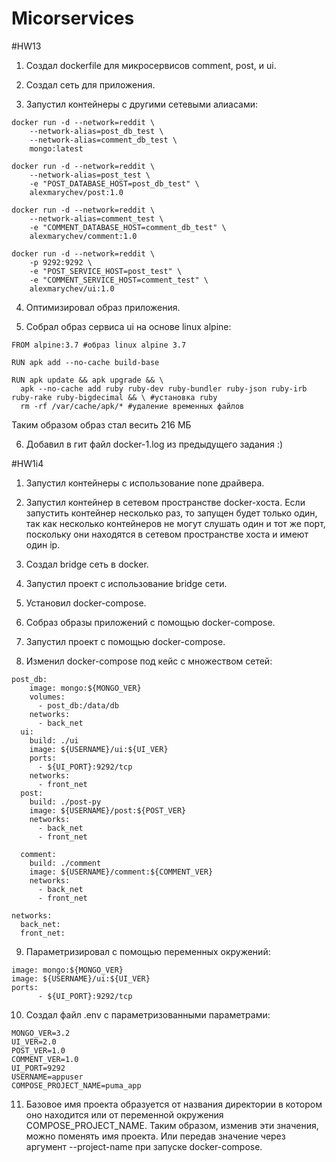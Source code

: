 # Micorservices

#HW13

1. Создал dockerfile для микросервисов comment, post, и ui.

2. Создал сеть для приложения.

3. Запустил контейнеры с другими сетевыми алиасами:
```
docker run -d --network=reddit \
    --network-alias=post_db_test \
    --network-alias=comment_db_test \
    mongo:latest

docker run -d --network=reddit \
    --network-alias=post_test \
    -e "POST_DATABASE_HOST=post_db_test" \
    alexmarychev/post:1.0

docker run -d --network=reddit \
    --network-alias=comment_test \
    -e "COMMENT_DATABASE_HOST=comment_db_test" \
    alexmarychev/comment:1.0

docker run -d --network=reddit \
    -p 9292:9292 \
    -e "POST_SERVICE_HOST=post_test" \
    -e "COMMENT_SERVICE_HOST=comment_test" \
    alexmarychev/ui:1.0
```
4. Оптимизировал образ приложения.

5. Собрал образ сервиса ui на основе linux alpine:
```
FROM alpine:3.7 #образ linux alpine 3.7

RUN apk add --no-cache build-base

RUN apk update && apk upgrade && \
  apk --no-cache add ruby ruby-dev ruby-bundler ruby-json ruby-irb ruby-rake ruby-bigdecimal && \ #установка ruby
  rm -rf /var/cache/apk/* #удаление временных файлов
```
Таким образом образ стал весить 216 МБ

6. Добавил в гит файл docker-1.log из предыдущего задания :)

#HW1i4

1. Запустил контейнеры с использование none драйвера.

2. Запустил контейнер в сетевом пространстве docker-хоста.
Если запустить контейнер несколько раз, то запущен будет только один, так как несколько контейнеров не могут слушать один и тот же порт, поскольку они находятся в сетевом пространстве хоста и имеют один ip.

3. Создал bridge сеть в docker.

4. Запустил проект с использование bridge сети.

5. Установил docker-compose.

6. Собраз образы приложений с помощью docker-compose.

7. Запустил проект с помощью docker-compose.

8. Изменил docker-compose под кейс с множеством сетей:
```
post_db:
    image: mongo:${MONGO_VER}
    volumes:
      - post_db:/data/db
    networks:
      - back_net
  ui:
    build: ./ui
    image: ${USERNAME}/ui:${UI_VER}
    ports:
      - ${UI_PORT}:9292/tcp
    networks:
      - front_net
  post:
    build: ./post-py
    image: ${USERNAME}/post:${POST_VER}
    networks:
      - back_net
      - front_net

  comment:
    build: ./comment
    image: ${USERNAME}/comment:${COMMENT_VER}
    networks:
      - back_net
      - front_net

networks:
  back_net:
  front_net:
```
9. Параметризировал с помощью переменных окружений:
```
image: mongo:${MONGO_VER}
image: ${USERNAME}/ui:${UI_VER}
ports:
      - ${UI_PORT}:9292/tcp
```
10. Создал файл .env с параметризованными параметрами:
```
MONGO_VER=3.2
UI_VER=2.0
POST_VER=1.0
COMMENT_VER=1.0
UI_PORT=9292
USERNAME=appuser
COMPOSE_PROJECT_NAME=puma_app
```
11. Базовое имя проекта образуется от названия директории в котором оно находится или от переменной окружения COMPOSE_PROJECT_NAME. 
Таким образом, изменив эти значения, можно поменять имя проекта. Или передав значение через аргумент --project-name при запуске docker-compose.


